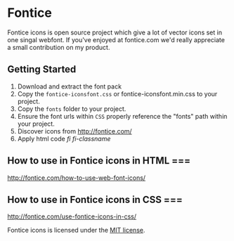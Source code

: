 # Fontice

Fontice icons is open source project which give a lot of vector icons set in one singal webfont. If you've enjoyed at fontice.com we'd really appreciate a small contribution on my product.

## Getting Started
 1. Download and extract the font pack
 2. Copy the `fontice-iconsfont.css` or fontice-iconsfont.min.css to your project.
 3. Copy the `fonts` folder to your project.
 4. Ensure the font urls within `CSS` properly reference the "fonts" path within your project.
 5. Discover icons from http://fontice.com/
 6. Apply html code <i>fi fi-classname</i>


## How to use in Fontice icons in HTML ===
http://fontice.com/how-to-use-web-font-icons/

## How to use in Fontice icons in CSS ===
http://fontice.com/use-fontice-icons-in-css/


Fontice icons is licensed under the [MIT license](http://opensource.org/licenses/MIT).